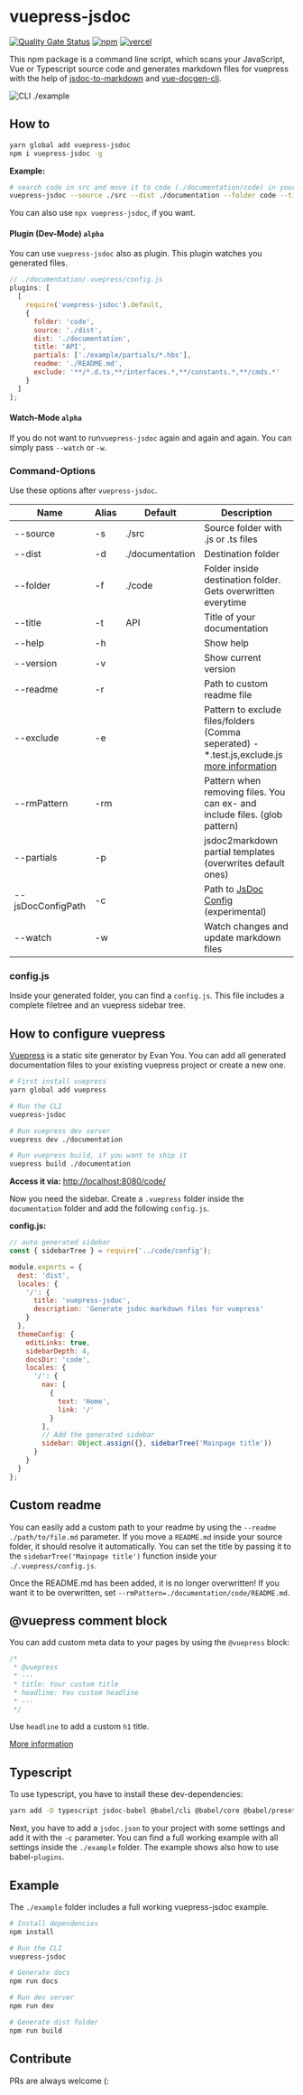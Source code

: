 # vuepress-jsdoc

[![Quality Gate Status](https://sonarcloud.io/api/project_badges/measure?project=ph1p_vuepress-jsdoc&metric=alert_status)](https://sonarcloud.io/dashboard?id=ph1p_vuepress-jsdoc)
[![npm](https://img.shields.io/npm/v/vuepress-jsdoc.svg)](https://www.npmjs.com/package/vuepress-jsdoc)
[![vercel](https://img.shields.io/badge/vercel-demo-black)](https://vuepress-jsdoc-example.vercel.app)

This npm package is a command line script, which scans your JavaScript, Vue or Typescript source code and generates markdown files for vuepress with the help of [jsdoc-to-markdown](https://github.com/jsdoc2md/jsdoc-to-markdown) and [vue-docgen-cli](https://github.com/vue-styleguidist/vue-styleguidist/tree/dev/packages/vue-docgen-cli).

![CLI ./example](https://user-images.githubusercontent.com/15351728/131877824-0124e47f-9080-4976-88d0-84ad04b64f24.gif)

## How to

```bash
yarn global add vuepress-jsdoc
npm i vuepress-jsdoc -g
```

**Example:**

```bash
# search code in src and move it to code (./documentation/code) in your vuepress folder (./documentation)
vuepress-jsdoc --source ./src --dist ./documentation --folder code --title API --exclude="**/*/*.test.js"
```

You can also use `npx vuepress-jsdoc`, if you want.

#### Plugin (Dev-Mode) `alpha`

You can use `vuepress-jsdoc` also as plugin.
This plugin watches you generated files.

```javascript
// ./documentation/.vuepress/config.js
plugins: [
  [
    require('vuepress-jsdoc').default,
    {
      folder: 'code',
      source: './dist',
      dist: './documentation',
      title: 'API',
      partials: ['./example/partials/*.hbs'],
      readme: './README.md',
      exclude: '**/*.d.ts,**/interfaces.*,**/constants.*,**/cmds.*'
    }
  ]
];
```

#### Watch-Mode `alpha`

If you do not want to run`vuepress-jsdoc` again and again and again.
You can simply pass `--watch` or `-w`.

### Command-Options

Use these options after `vuepress-jsdoc`.

| Name              | Alias | Default         | Description                                                                                                                                     |
| ----------------- | ----- | --------------- | ----------------------------------------------------------------------------------------------------------------------------------------------- |
| --source          | -s    | ./src           | Source folder with .js or .ts files                                                                                                             |
| --dist            | -d    | ./documentation | Destination folder                                                                                                                              |
| --folder          | -f    | ./code          | Folder inside destination folder. Gets overwritten everytime                                                                                    |
| --title           | -t    | API             | Title of your documentation                                                                                                                     |
| --help            | -h    |                 | Show help                                                                                                                                       |
| --version         | -v    |                 | Show current version                                                                                                                            |
| --readme          | -r    |                 | Path to custom readme file                                                                                                                      |
| --exclude         | -e    |                 | Pattern to exclude files/folders (Comma seperated) - \*.test.js,exclude.js [more information](https://github.com/micromatch/micromatch#ismatch) |
| --rmPattern       | -rm   |                 | Pattern when removing files. You can ex- and include files. (glob pattern)                                                                      |
| --partials        | -p    |                 | jsdoc2markdown partial templates (overwrites default ones)                                                                                      |
| --jsDocConfigPath | -c    |                 | Path to [JsDoc Config](http://usejsdoc.org/about-configuring-jsdoc.html) (experimental)                                                         |
| --watch           | -w    |                 | Watch changes and update markdown files                                                                                                         |

### config.js

Inside your generated folder, you can find a `config.js`.
This file includes a complete filetree and an vuepress sidebar tree.

## How to configure vuepress

[Vuepress](https://vuepress.vuejs.org/) is a static site generator by Evan You.
You can add all generated documentation files to your existing vuepress project or create a new one.

```bash
# First install vuepress
yarn global add vuepress

# Run the CLI
vuepress-jsdoc

# Run vuepress dev server
vuepress dev ./documentation

# Run vuepress build, if you want to ship it
vuepress build ./documentation
```

**Access it via:** [http://localhost:8080/code/](http://localhost:8080/code/)

Now you need the sidebar.
Create a `.vuepress` folder inside the `documentation` folder and add the following `config.js`.

**config.js:**

```javascript
// auto generated sidebar
const { sidebarTree } = require('../code/config');

module.exports = {
  dest: 'dist',
  locales: {
    '/': {
      title: 'vuepress-jsdoc',
      description: 'Generate jsdoc markdown files for vuepress'
    }
  },
  themeConfig: {
    editLinks: true,
    sidebarDepth: 4,
    docsDir: 'code',
    locales: {
      '/': {
        nav: [
          {
            text: 'Home',
            link: '/'
          }
        ],
        // Add the generated sidebar
        sidebar: Object.assign({}, sidebarTree('Mainpage title'))
      }
    }
  }
};
```

## Custom readme

You can easily add a custom path to your readme by using the `--readme ./path/to/file.md` parameter. If you move a `README.md` inside your source folder, it should resolve it automatically.
You can set the title by passing it to the `sidebarTree('Mainpage title')` function inside your `./.vuepress/config.js`.

Once the README.md has been added, it is no longer overwritten!
If you want it to be overwritten, set `--rmPattern=./documentation/code/README.md`.

## @vuepress comment block

You can add custom meta data to your pages by using the `@vuepress` block:

```javascript
/*
 * @vuepress
 * ---
 * title: Your custom title
 * headline: You custom headline
 * ---
 */
```

Use `headline` to add a custom `h1` title.

[More information](https://vuepress.vuejs.org/guide/markdown.html#front-matter)

## Typescript

To use typescript, you have to install these dev-dependencies:

```bash
yarn add -D typescript jsdoc-babel @babel/cli @babel/core @babel/preset-env @babel/preset-typescript jsdoc-to-markdown
```

Next, you have to add a `jsdoc.json` to your project with some settings and add it with the `-c` parameter.
You can find a full working example with all settings inside the `./example` folder.
The example shows also how to use babel-`plugins`.

## Example

The `./example` folder includes a full working vuepress-jsdoc example.

```bash
# Install dependencies
npm install

# Run the CLI
vuepress-jsdoc

# Generate docs
npm run docs

# Run dev server
npm run dev

# Generate dist folder
npm run build
```

## Contribute

PRs are always welcome (:

